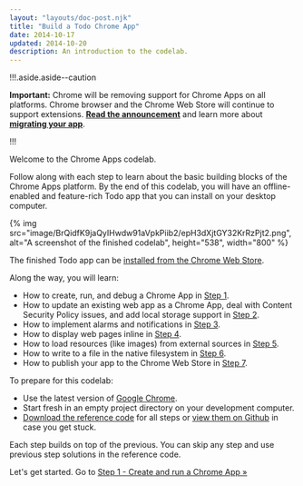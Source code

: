 ```yaml
---
layout: "layouts/doc-post.njk"
title: "Build a Todo Chrome App"
date: 2014-10-17
updated: 2014-10-20
description: An introduction to the codelab.
---
```


!!!.aside.aside--caution

**Important:** Chrome will be removing support for Chrome Apps on all platforms. Chrome browser and
the Chrome Web Store will continue to support extensions. [**Read the announcement**][1] and learn
more about [**migrating your app**][2].

!!!

Welcome to the Chrome Apps codelab.

Follow along with each step to learn about the basic building blocks of the Chrome Apps platform. By
the end of this codelab, you will have an offline-enabled and feature-rich Todo app that you can
install on your desktop computer.

{% img src="image/BrQidfK9jaQyIHwdw91aVpkPiib2/epH3dXjtGY32KrRzPjt2.png",
       alt="A screenshot of the finished codelab", height="538", width="800" %}

The finished Todo app can be [installed from the Chrome Web Store][3].

Along the way, you will learn:

- How to create, run, and debug a Chrome App in [Step 1][4].
- How to update an existing web app as a Chrome App, deal with Content Security Policy issues, and
  add local storage support in [Step 2][5].
- How to implement alarms and notifications in [Step 3][6].
- How to display web pages inline in [Step 4][7].
- How to load resources (like images) from external sources in [Step 5][8].
- How to write to a file in the native filesystem in [Step 6][9].
- How to publish your app to the Chrome Web Store in [Step 7][10].

To prepare for this codelab:

- Use the latest version of [Google Chrome][11].
- Start fresh in an empty project directory on your development computer.
- [Download the reference code][12] for all steps or [view them on Github][13] in case you get
  stuck.

Each step builds on top of the previous. You can skip any step and use previous step solutions in
the reference code.

Let's get started. Go to [Step 1 - Create and run a Chrome App »][14]

[1]: https://blog.chromium.org/2020/01/moving-forward-from-chrome-apps.html
[2]: https://developers.chrome.com/apps/migration
[3]: http://goo.gl/qNNUX
[4]: app_codelab_basics.html
[5]: app_codelab_todomvc.html
[6]: app_codelab_alarms.html
[7]: app_codelab_webview.html
[8]: app_codelab_images.html
[9]: app_codelab_filesystem.html
[10]: app_codelab_publish.html
[11]: https://www.google.com/intl/en/chrome/browser/
[12]: https://github.com/mangini/io13-codelab/archive/master.zip
[13]: https://github.com/mangini/io13-codelab/tree/master/cheat_code
[14]: app_codelab_basics.html
